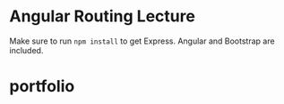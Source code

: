 # Angular Routing Lecture

Make sure to run `npm install` to get Express. Angular and Bootstrap are included.
# portfolio
